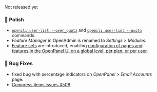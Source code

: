 Not released yet

### 💅 Polish
- [`opencli user-list --over_quota`](https://dev.openpanel.com/cli/users.html#List-Users) and [`opencli user-list --quota`](https://dev.openpanel.com/cli/users.html#List-Users) commands.
- *Feature Manager* in OpenAdmin is renamed to *Settings > Modules*.
- [Feature sets](https://i.postimg.cc/ZKMCgGL0/2025-06-05-16-37.png) are introduced, enabling [configuration of pages and features in the OpenPanel UI on a global level, per plan, or per user](https://i.postimg.cc/pXTmsW-zg/2025-06-05-16-38.png).

### 🐛 Bug Fixes
- fixed bug with percentage indicators on *OpenPanel > Email Accounts* page.
- [Compress items issues #508](https://github.com/stefanpejcic/OpenPanel/issues/508)
